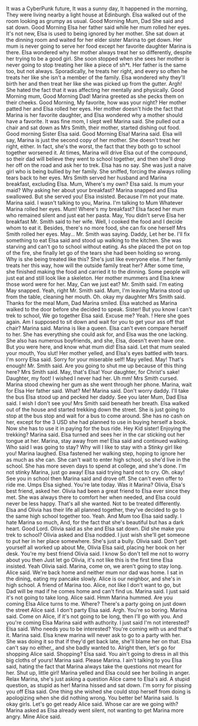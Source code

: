 It was a CyberPunk future, It was a sunny day, It happened in the morning, They were living nearby a light house at Edinburgh.
Elsa walked out of the room looking as grumpy as usual.
Good Morning Mum, Dad She said and sat down.
Good Morning Elsa her father said while her mum rolled her eyes.
It's not new, Elsa is used to being ignored by her mother.
She sat down at the dinning room and waited for her elder sister Marina to get down.
Her mum is never going to serve her food except her favorite daughter Marina is there.
Elsa wondered why her mother always treat her so differently, despite her trying to be a good girl.
She soon stopped when she sees her mother is never going to stop treating her like a piece of sh*t.
Her father is the same too, but not always.
Sporadically, he treats her right, and every so often he treats her like she isn't a member of the family.
Elsa wondered why they'll birth her and then treat her like she was picked up from the gutter.
Argh! She hated the fact that it was affecting her mentally and physically.
Good Morning mum, Good Morning Dad! Marina greeted as she pecks them on their cheeks.
Good Morning, My favorite, how was your night? Her mother patted her and Elsa rolled her eyes.
Her mother doesn't hide the fact that Marina is her favorite daughter, and Elsa wondered why a mother should have a favorite.
It was fine mom, I slept well Marina said.
She pulled out a chair and sat down as Mrs Smith, their mother, started dishing out food.
Good morning Sister Elsa said.
Good Morning Elsa! Marina said.
Elsa will say, Marina is just the second copy of her mother.
She doesn't treat her right, either.
In fact, she's the worst, the fact that they both go to school together worsened it.
At times, Marina will drive Elsa out of the compound, so their dad will believe they went to school together, and then she'll drop her off on the road and ask her to trek.
Elsa has no say.
She was just a naive girl who is being bullied by her family.
She sniffed, forcing the always rolling tears back to her eyes.
Mrs Smith served her husband and Marina breakfast, excluding Elsa.
Mum, Where's my own? Elsa said.
Is mum your maid? Why asking her about your breakfast? Marina snapped and Elsa swallowed.
But she served you! Elsa insisted.
Because I'm not your mate.
Marina said.
I wasn't talking to you, Marina.
I'm talking to Mum Whatever Marina rolled her eyes.
Mum! Where's my breakfast? Elsa faced her mum who remained silent and just eat her pasta.
May, You didn't serve Elsa her breakfast Mr.
Smith said to her wife.
Well, I cooked the food and I decide whom to eat it.
Besides, there's no more food, she can fix one herself Mrs Smith rolled her eyes.
May… Mr.
Smith was saying.
Daddy, Let her be.
I'll fix something to eat Elsa said and stood up walking to the kitchen.
She was starving and can't go to school without eating.
As she placed the pot on top of the fire, she finally let go of the tears she had been holding so wrong.
Why is she being treated like this? She's just like everyone else.
If her family treats her this way, how will the outside family treat her? After some time, she finished making the food and carried it to the dinning.
Some people will just eat and still look like a skeleton.
Her mother mummers and Elsa knew those word were for her.
May, Can we just eat? Mr.
Smith said.
I'm eating May snapped.
Yeah, right Mr.
Smith said.
Mum, I'm leaving Marina stood up from the table, cleaning her mouth.
Oh.
okay my daughter Mrs Smith said.
Thanks for the meal Mum, Dad Marina smiled.
Elsa watched as Marina walked to the door before she decided to speak.
Sister! But you know I can't trek to school, We go together Elsa said.
Excuse me? Yeah.
! Here she goes again.
Am I supposed to sit down and wait for you to get your ass off that chair? Marina said.
Marina is like a queen.
Elsa can't even compare herself to her.
She has everything she could ask for, and Elsa was the one lacking.
She also has numerous boyfriends, and she, Elsa, doesn't even have one.
But you were here, and know what mum did! Elsa said.
Let that mum sealed your mouth, You slut! Her mother yelled, and Elsa's eyes battled with tears.
I'm sorry Elsa said.
Sorry for your miserable self! May yelled.
May! That's enough! Mr.
Smith said.
Are you going to shut me up because of this thing here? Mrs Smith said.
May, that's Elsa! Your daughter, for Christ's sake! Daughter, my foot! I wished I never had her.
Uh mm! Mrs Smith cursed.
Marina stood chewing her gum as she went through her phone.
Marina, wait for Elsa Her father said.
What? Me! Marina said.
Don't worry daddy.
I'll take the bus Elsa stood up and pecked her daddy.
See you later Mum, Dad Elsa said.
I wish I don't see you! Mrs Smith said beneath her breath.
Elsa walked out of the house and started trekking down the street.
She is just going to stop at the bus stop and wait for a bus to come around.
She has no cash on her, except for the 3 USD she had planned to use in buying herself a book.
Now she has to use it in paying for the bus ride.
Hey Kid sister! Enjoying the trekking? Marina said.
Elsa turned and sees her in the car sticking out her tongue at her.
Marina, stay away from me! Elsa said and continued walking.
Who said I was going to stay? Why will I like to stay with a Stinky girl like you! Marina laughed.
Elsa fastened her walking step, hoping to ignore her as much as she can.
She can't wait to enter high school, so she'd live in the school.
She has more seven days to spend at college, and she's done.
I'm not stinky Marina, just go away! Elsa said trying hard not to cry.
Oh.
okay! See you in school then Marina said and drove off.
She can't even offer to ride me.
Umps Elsa sighed.
 You're late today.
Was it Marina? Olivia, Elsa's best friend, asked her.
Olivia had been a great friend to Elsa ever since they met.
She was always there to comfort her when needed, and Elsa could never be less happy.
That's all she wanted.
Not to be treated differently.
Elsa and Olivia has their life all planned together, they've decided to go to the same high school together too.
Yeah.
And Mum too Elsa said sadly.
I hate Marina so much, And, for the fact that she's beautiful but has a dark heart.
Good Lord.
Olivia said as she and Elsa sat down.
Did she make you trek to school? Olivia asked and Elsa nodded.
I just wish she'll get someone to put her in her place somewhere.
She's just a bully.
Olivia said.
Don't get yourself all worked up about Me, Olivia Elsa said, placing her book on her desk.
You're my best friend Olivia said.
I know So don't tell me not to worry about you then Just let go Olivia, it's not like this is the first time Elsa insisted.
Yeah Olivia said.
 Marina, come on, we aren't going to stay long.
Alice said.
We're back home and neither mum nor dad was home.
I sat in the dining, eating my pancake slowly.
Alice is our neighbor, and she's in high school.
A friend of Marina too.
Alice, not like I don't want to go, but Dad will be mad if he comes home and can't find us.
Marina said.
I just said it's not going to take long.
Alice said.
Hmm Marina hummed.
Are you coming Elsa Alice turns to me.
Where? There's a party going on just down the street Alice said.
I don't party Elsa said.
Argh.
You're so boring.
Marina said.
Come on Alice, if it's not going to be long, then I'll go with you.
And you're coming Elsa Marina said with authority.
I just said I'm not interested? Elsa said.
Who needs you to be interested? You're coming with us and that's it.
Marina said.
Elsa knew marina will never ask to go to a party with her.
She was doing it so that if they'd get back late, she'll blame her on that.
Elsa can't say no either,, and she badly wanted to.
Alright then, let's go for shopping Alice said.
Shopping? Elsa said.
You ain't going to dress in all this big cloths of yours! Marina said.
Please Marina.
I ain't talking to you Elsa said, hating the fact that Marina always take the questions not meant for her.
Shut up, little girl! Marina yelled and Elsa could see her boiling in anger.
Relax Marina, she's just asking a question Alice came to Elsa's aid.
 A stupid question, as stupid as her! Marina hissed and sat down.
I'm sorry for pissing you off Elsa said.
One thing she wished she could stop herself from doing is apologizing when she did nothing wrong.
You better be! Marina said.
Is okay girls.
Let's go get ready Alice said.
Whose car are we going with? Marina asked as Elsa already went silent, not wanting to get Marina more angry.
Mine Alice said.


